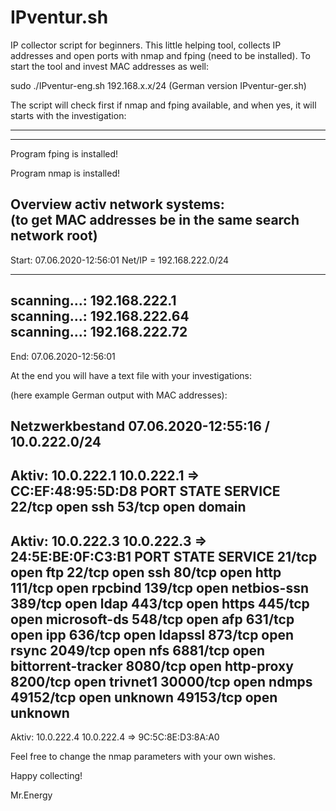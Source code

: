 # IPventur.sh
IP collector script for beginners.
This little helping tool, collects IP addresses and open ports with nmap and fping (need to be installed).
To start the tool and invest MAC addresses as well:

sudo ./IPventur-eng.sh 192.168.x.x/24  (German version IPventur-ger.sh)

The script will check first if nmap and fping available, and when yes, it will starts with the investigation:

-------------------------------------------------------                       
-------------------------------------------------------                       
                                                                              
Program fping is installed!                                                   
                                                                              
Program nmap is installed!                                                    
                                                                              
                                                                              
Overview activ network systems:                                               
(to get MAC addresses be in the same search network root)                     
--------------------------------------------------------------                
                                                                              
Start: 07.06.2020-12:56:01 Net/IP = 192.168.222.0/24                          
                                                                              
-------------------------------------------------------                       
scanning...: 192.168.222.1                                                    
scanning...: 192.168.222.64                                                   
scanning...: 192.168.222.72                                                   
-------------------------------------------------------                       
                                                                              
End: 07.06.2020-12:56:01    

At the end you will have a text file with your investigations:

(here example German output with MAC addresses):

Netzwerkbestand 07.06.2020-12:55:16 / 10.0.222.0/24
-------------------------------------------------------
Aktiv: 10.0.222.1
10.0.222.1 => CC:EF:48:95:5D:D8
PORT   STATE SERVICE
22/tcp open  ssh
53/tcp open  domain
---------------------------------------------------
Aktiv: 10.0.222.3
10.0.222.3 => 24:5E:BE:0F:C3:B1
PORT      STATE SERVICE
21/tcp    open  ftp
22/tcp    open  ssh
80/tcp    open  http
111/tcp   open  rpcbind
139/tcp   open  netbios-ssn
389/tcp   open  ldap
443/tcp   open  https
445/tcp   open  microsoft-ds
548/tcp   open  afp
631/tcp   open  ipp
636/tcp   open  ldapssl
873/tcp   open  rsync
2049/tcp  open  nfs
6881/tcp  open  bittorrent-tracker
8080/tcp  open  http-proxy
8200/tcp  open  trivnet1
30000/tcp open  ndmps
49152/tcp open  unknown
49153/tcp open  unknown
---------------------------------------------------
Aktiv: 10.0.222.4
10.0.222.4 => 9C:5C:8E:D3:8A:A0
<omitted>

Feel free to change the nmap parameters with your own wishes.

Happy collecting!

Mr.Energy

